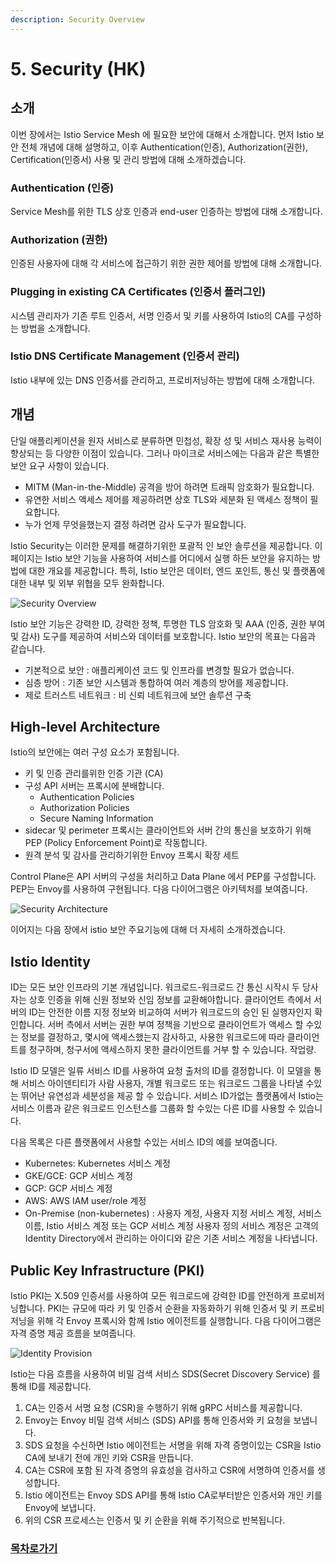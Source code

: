```yaml
---
description: Security Overview
---
```


# 5. Security \(HK\)

## 소개

이번 장에서는 Istio Service Mesh 에 필요한 보안에 대해서 소개합니다. 먼저 Istio 보안 전체 개념에 대해 설명하고, 이후 Authentication\(인증\), Authorization\(권한\), Certification\(인증서\) 사용 및 관리 방법에 대해 소개하겠습니다.

### Authentication \(인증\)

Service Mesh를 위한 TLS 상호 인증과 end-user 인증하는 방법에 대해 소개합니다.

### Authorization \(권한\)

인증된 사용자에 대해 각 서비스에 접근하기 위한 권한 제어를 방법에 대해 소개합니다.

### Plugging in existing CA Certificates \(인증서 플러그인\)

시스템 관리자가 기존 루트 인증서, 서명 인증서 및 키를 사용하여 Istio의 CA를 구성하는 방법을 소개합니다.

### Istio DNS Certificate Management \(인증서 관리\)

Istio 내부에 있는 DNS 인증서를 관리하고, 프로비저닝하는 방법에 대해 소개합니다.

## 개념

단일 애플리케이션을 원자 서비스로 분류하면 민첩성, 확장 성 및 서비스 재사용 능력이 향상되는 등 다양한 이점이 있습니다. 그러나 마이크로 서비스에는 다음과 같은 특별한 보안 요구 사항이 있습니다.

* MITM \(Man-in-the-Middle\) 공격을 방어 하려면 트래픽 암호화가 필요합니다.
* 유연한 서비스 액세스 제어를 제공하려면 상호 TLS와 세분화 된 액세스 정책이 필요합니다.
* 누가 언제 무엇을했는지 결정 하려면 감사 도구가 필요합니다.

Istio Security는 이러한 문제를 해결하기위한 포괄적 인 보안 솔루션을 제공합니다. 이 페이지는 Istio 보안 기능을 사용하여 서비스를 어디에서 실행 하든 보안을 유지하는 방법에 대한 개요를 제공합니다. 특히, Istio 보안은 데이터, 엔드 포인트, 통신 및 플랫폼에 대한 내부 및 외부 위협을 모두 완화합니다.

![Security Overview](https://github.com/istiokrsg/istio_book_kr/tree/1af2b5f9951a626f106187996fd427f6523d7102/.gitbook/assets/image-13.png)

Istio 보안 기능은 강력한 ID, 강력한 정책, 투명한 TLS 암호화 및 AAA \(인증, 권한 부여 및 감사\) 도구를 제공하여 서비스와 데이터를 보호합니다. Istio 보안의 목표는 다음과 같습니다.

* 기본적으로 보안 : 애플리케이션 코드 및 인프라를 변경할 필요가 없습니다.
* 심층 방어 : 기존 보안 시스템과 통합하여 여러 계층의 방어를 제공합니다.
* 제로 트러스트 네트워크 : 비 신뢰 네트워크에 보안 솔루션 구축

## High-level Architecture

Istio의 보안에는 여러 구성 요소가 포함됩니다.

* 키 및 인증 관리를위한 인증 기관 \(CA\)
* 구성 API 서버는 프록시에 분배합니다.
  * Authentication Policies
  * Authorization Policies
  * Secure Naming Information
* sidecar 및 perimeter 프록시는 클라이언트와 서버 간의 통신을 보호하기 위해 PEP \(Policy Enforcement Point\)로 작동합니다.
* 원격 분석 및 감사를 관리하기위한 Envoy 프록시 확장 세트

Control Plane은 API 서버의 구성을 처리하고 Data Plane 에서 PEP를 구성합니다. PEP는 Envoy를 사용하여 구현됩니다. 다음 다이어그램은 아키텍처를 보여줍니다.

![Security Architecture](https://github.com/istiokrsg/istio_book_kr/tree/1af2b5f9951a626f106187996fd427f6523d7102/.gitbook/assets/image-19.png)

이어지는 다음 장에서 istio 보안 주요기능에 대해 더 자세히 소개하겠습니다.

## Istio Identity

ID는 모든 보안 인프라의 기본 개념입니다. 워크로드-워크로드 간 통신 시작시 두 당사자는 상호 인증을 위해 신원 정보와 신임 정보를 교환해야합니다. 클라이언트 측에서 서버의 ID는 안전한 이름 지정 정보와 비교하여 서버가 워크로드의 승인 된 실행자인지 확인합니다. 서버 측에서 서버는 권한 부여 정책을 기반으로 클라이언트가 액세스 할 수있는 정보를 결정하고, 몇시에 액세스했는지 감사하고, 사용한 워크로드에 따라 클라이언트를 청구하며, 청구서에 액세스하지 못한 클라이언트를 거부 할 수 있습니다. 작업량.

Istio ID 모델은 일류 서비스 ID를 사용하여 요청 출처의 ID를 결정합니다. 이 모델을 통해 서비스 아이덴티티가 사람 사용자, 개별 워크로드 또는 워크로드 그룹을 나타낼 수있는 뛰어난 유연성과 세분성을 제공 할 수 있습니다. 서비스 ID가없는 플랫폼에서 Istio는 서비스 이름과 같은 워크로드 인스턴스를 그룹화 할 수있는 다른 ID를 사용할 수 있습니다.

다음 목록은 다른 플랫폼에서 사용할 수있는 서비스 ID의 예를 보여줍니다.

* Kubernetes: Kubernetes 서비스 계정
* GKE/GCE: GCP 서비스 계정
* GCP: GCP 서비스 계정
* AWS: AWS IAM user/role 계정
* On-Premise \(non-kubernetes\) : 사용자 계정, 사용자 지정 서비스 계정, 서비스 이름, Istio 서비스 계정 또는 GCP 서비스 계정 사용자 정의 서비스 계정은 고객의 Identity Directory에서 관리하는 아이디와 같은 기존 서비스 계정을 나타냅니다.

## Public Key Infrastructure \(PKI\)

Istio PKI는 X.509 인증서를 사용하여 모든 워크로드에 강력한 ID를 안전하게 프로비저닝합니다. PKI는 규모에 따라 키 및 인증서 순환을 자동화하기 위해 인증서 및 키 프로비저닝을 위해 각 Envoy 프록시와 함께 Istio 에이전트를 실행합니다. 다음 다이어그램은 자격 증명 제공 흐름을 보여줍니다.

![Identity Provision](https://github.com/istiokrsg/istio_book_kr/tree/1af2b5f9951a626f106187996fd427f6523d7102/.gitbook/assets/image-9.png)

Istio는 다음 흐름을 사용하여 비밀 검색 서비스 SDS\(Secret Discovery Service\) 를 통해 ID를 제공합니다.

1. CA는 인증서 서명 요청 \(CSR\)을 수행하기 위해 gRPC 서비스를 제공합니다. 
2. Envoy는 Envoy 비밀 검색 서비스 \(SDS\) API를 통해 인증서와 키 요청을 보냅니다. 
3. SDS 요청을 수신하면 Istio 에이전트는 서명을 위해 자격 증명이있는 CSR을 Istio CA에 보내기 전에 개인 키와 CSR을 만듭니다.
4. CA는 CSR에 포함 된 자격 증명의 유효성을 검사하고 CSR에 서명하여 인증서를 생성합니다.
5. Istio 에이전트는 Envoy SDS API를 통해 Istio CA로부터받은 인증서와 개인 키를 Envoy에 보냅니다.
6. 위의 CSR 프로세스는 인증서 및 키 순환을 위해 주기적으로 반복됩니다.

### [목차로가기](../README.md)